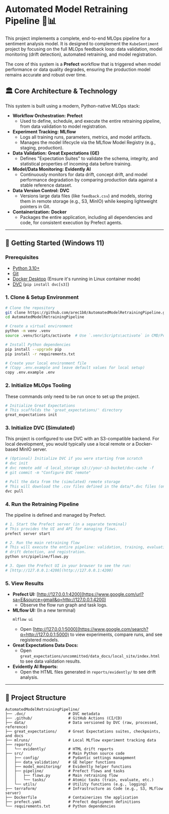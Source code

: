 # Automated Model Retraining Pipeline 🔄📊

This project implements a complete, end-to-end MLOps pipeline for a sentiment analysis model. It is designed to complement the `KubeSentiment` project by focusing on the full MLOps feedback loop: data validation, model monitoring (drift detection), automated retraining, and model registration.

The core of this system is a **Prefect** workflow that is triggered when model performance or data quality degrades, ensuring the production model remains accurate and robust over time.

## 🏛️ Core Architecture & Technology

This system is built using a modern, Python-native MLOps stack:

* **Workflow Orchestration:** **Prefect**
    * Used to define, schedule, and execute the entire retraining pipeline, from data validation to model registration.
* **Experiment Tracking:** **MLflow**
    * Logs all training runs, parameters, metrics, and model artifacts.
    * Manages the model lifecycle via the MLflow Model Registry (e.g., staging, production).
* **Data Validation:** **Great Expectations (GE)**
    * Defines "Expectation Suites" to validate the schema, integrity, and statistical properties of incoming data before training.
* **Model/Data Monitoring:** **Evidently AI**
    * Continuously monitors for data drift, concept drift, and model performance degradation by comparing production data against a stable reference dataset.
* **Data Version Control:** **DVC**
    * Versions large data files (like `feedback.csv`) and models, storing them in remote storage (e.g., S3, MinIO) while keeping lightweight pointers in Git.
* **Containerization:** **Docker**
    * Packages the entire application, including all dependencies and code, for consistent execution by Prefect agents.

---

## 🚀 Getting Started (Windows 11)

### Prerequisites

* [Python 3.10+](https://www.python.org/downloads/)
* [Git](https://git-scm.com/downloads)
* [Docker Desktop](https://www.docker.com/products/docker-desktop/) (Ensure it's running in Linux container mode)
* [DVC](https://dvc.org/doc/install) (`pip install dvc[s3]`)

### 1. Clone & Setup Environment

```bash
# Clone the repository
git clone https://github.com/arec1b0/AutomatedModelRetrainingPipeline.git
cd AutomatedModelRetrainingPipeline

# Create a virtual environment
python -m venv .venv
source .venv/Scripts/activate  # Use `.venv\Scripts\activate` in CMD/PowerShell

# Install Python dependencies
pip install --upgrade pip
pip install -r requirements.txt

# Create your local environment file
# (Copy .env.example and leave default values for local setup)
copy .env.example .env
````

### 2\. Initialize MLOps Tooling

These commands only need to be run once to set up the project.

```bash
# Initialize Great Expectations
# This scaffolds the 'great_expectations/' directory
great_expectations init
```

### 3\. Initialize DVC (Simulated)

This project is configured to use DVC with an S3-compatible backend. For local development, you would typically use a local remote or a Docker-based MinIO server.

```bash
# (Optional) Initialize DVC if you were starting from scratch
# dvc init
# dvc remote add -d local_storage s3://your-s3-bucket/dvc-cache -f
# git commit -m "Configure DVC remote"

# Pull the data from the (simulated) remote storage
# This will download the .csv files defined in the data/*.dvc files (once we create them)
dvc pull
```

### 4\. Run the Retraining Pipeline

The pipeline is defined and managed by Prefect.

```bash
# 1. Start the Prefect server (in a separate terminal)
# This provides the UI and API for managing flows.
prefect server start

# 2. Run the main retraining flow
# This will execute the entire pipeline: validation, training, evaluation,
# drift detection, and registration.
python src/pipeline/flows.py

# 3. Open the Prefect UI in your browser to see the run:
# [http://127.0.0.1:4200](http://127.0.0.1:4200)
```

### 5\. View Results

  * **Prefect UI:** [http://127.0.0.1:4200](https://www.google.com/url?sa=E&source=gmail&q=http://127.0.0.1:4200)
      * Observe the flow run graph and task logs.
  * **MLflow UI:** (In a new terminal)
    ```bash
    mlflow ui
    ```
      * Open [http://127.0.0.1:5000](https://www.google.com/search?q=http://127.0.0.1:5000) to view experiments, compare runs, and see registered models.
  * **Great Expectations Data Docs:**
      * Open `great_expectations/uncommitted/data_docs/local_site/index.html` to see data validation results.
  * **Evidently AI Reports:**
      * Open the HTML files generated in `reports/evidently/` to see drift analysis.

-----

## 📂 Project Structure

```
AutomatedModelRetrainingPipeline/
├── .dvc/                   # DVC metadata
├── .github/                # GitHub Actions (CI/CD)
├── data/                   # Data versioned by DVC (raw, processed, reference)
├── great_expectations/     # Great Expectations suites, checkpoints, and docs
├── mlruns/                 # Local MLflow experiment tracking data
├── reports/
│   └── evidently/          # HTML drift reports
├── src/                    # Main Python source code
│   ├── config/             # Pydantic settings management
│   ├── data_validation/    # GE helper functions
│   ├── model_monitoring/   # Evidently helper functions
│   ├── pipeline/           # Prefect flows and tasks
│   │   ├── flows.py        # Main retraining flow
│   │   └── tasks/          # Atomic tasks (train, evaluate, etc.)
│   └── utils/              # Utility functions (e.g., logging)
├── terraform/              # Infrastructure as Code (e.g., S3, MLflow server)
├── Dockerfile              # Containerizes the application
├── prefect.yaml            # Prefect deployment definitions
└── requirements.txt        # Python dependencies
```
